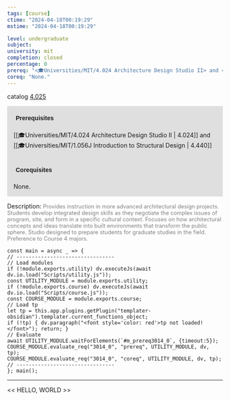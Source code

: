 ```yaml
---
tags: [course]
ctime: "2024-04-18T00:19:29"
mstime: "2024-04-18T00:19:29"

level: undergraduate
subject: 
university: mit
completion: closed
percentage: 0
prereq: "<🎓Universities/MIT/4.024 Architecture Design Studio II> and <🎓Universities/MIT/1.056J Introduction to Structural Design>"
coreq: "None."
---
```


catalog [4.025](http://student.mit.edu/catalog/m4a.html#4.025)

<span style="display: block; padding: 15px; background-color: rgb(100, 100, 100, 0.2);"><font id="m_prereq3014_0" style="display: block; font-family: Arial, sans-serif; font-weight: bold; padding: 5px">Prerequisites</font><br><span id="prereq3014_0">[[🎓Universities/MIT/4.024 Architecture Design Studio II | 4.024]] and [[🎓Universities/MIT/1.056J Introduction to Structural Design | 4.440]]</span></span>
<span style="display: block; padding: 15px; background-color: rgb(100, 100, 100, 0.2);"><font id="m_coreq3014_0" style="display: block; font-family: Arial, sans-serif; font-weight: bold; padding: 5px">Corequisites</font><br><span id="coreq3014_0">None.</span></span>

<font style="">Description:</font>
<font style="color: grey; font-size: 0.8rem;">Provides instruction in more advanced architectural design projects. Students develop integrated design skills as they negotiate the complex issues of program, site, and form in a specific cultural context. Focuses on how architectural concepts and ideas translate into built environments that transform the public sphere. Studio designed to prepare students for graduate studies in the field. Preference to Course 4 majors.</font>

```dataviewjs
const main = async _ => {
// --------------------------------
// Load modules
if (!module.exports.utility) dv.executeJs(await dv.io.load("Scripts/utility.js"));
const UTILITY_MODULE = module.exports.utility;
if (!module.exports.course) dv.executeJs(await dv.io.load("Scripts/course.js"));
const COURSE_MODULE = module.exports.course;
// Load tp
let tp = this.app.plugins.getPlugin("templater-obsidian").templater.current_functions_object;
if (!tp) { dv.paragraph("<font style='color: red'>tp not loaded!</font>"); return; }
// Evaluate
await UTILITY_MODULE.waitForElements(`#m_prereq3014_0`, {timeout:5});
COURSE_MODULE.evaluate_req("3014_0", "prereq", UTILITY_MODULE, dv, tp);
COURSE_MODULE.evaluate_req("3014_0", "coreq", UTILITY_MODULE, dv, tp);
// --------------------------------
}; main();
```

---

<< HELLO, WORLD >>
